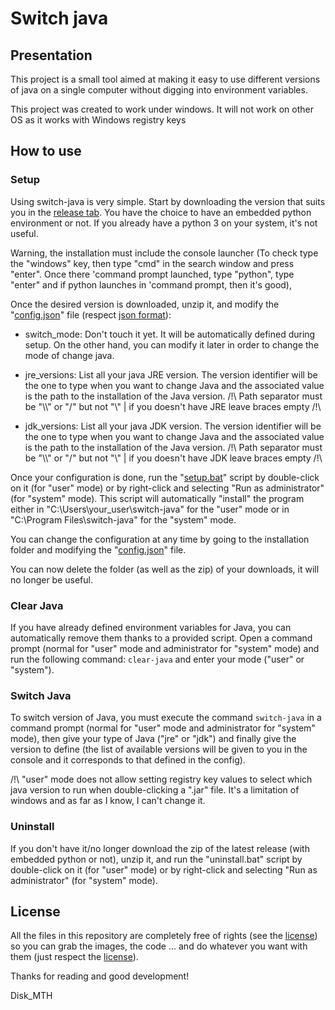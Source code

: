 # Switch java

## Presentation

This project is a small tool aimed at making it easy to use different versions of java on a single computer without digging into environment variables.

This project was created to work under windows. It will not work on other OS as it works with Windows registry keys

## How to use

### Setup

Using switch-java is very simple. Start by downloading the version that suits you in the [release tab](https://github.com/Disk-MTH/Switch-java/releases). You have the choice to have an embedded python environment or not. If you already have a python 3 on your system, it's not useful.


Warning, the installation must include the console launcher (To check type the "windows" key, then type "cmd" in the search window and press "enter". Once there 'command prompt launched, type "python", type "enter" and if python launches in 'command prompt, then it's good),

Once the desired version is downloaded, unzip it, and modify the "[config.json](https://github.com/Disk-MTH/Switch-java/blob/master/switch-java/config.json)" file (respect [json format](https://www.json.org/json-en.html)):

- switch_mode: Don't touch it yet. It will be automatically defined during setup. On the other hand, you can modify it later in order to change the mode of change java.


- jre_versions: List all your java JRE version. The version identifier will be the one to type when you want to change Java and the associated value is the path to the installation of the Java version. /!\ Path separator must be "\\\\" or "/" but not "\\" | if you doesn't have JRE leave braces empty /!\


- jdk_versions: List all your java JDK version. The version identifier will be the one to type when you want to change Java and the associated value is the path to the installation of the Java version. /!\ Path separator must be "\\\\" or "/" but not "\\" | if you doesn't have JDK leave braces empty /!\


Once your configuration is done, run the "[setup.bat](https://github.com/Disk-MTH/Switch-java/blob/master/switch-java/setup/setup.bat)" script by double-click on it (for "user" mode) or by right-click and selecting "Run as administrator" (for "system" mode). This script will automatically "install" the program either in "C:\Users\your_user\switch-java" for the "user" mode or in "C:\Program Files\switch-java" for the "system" mode.

You can change the configuration at any time by going to the installation folder and modifying the "[config.json](https://github.com/Disk-MTH/Switch-java/blob/master/switch-java/config.json)" file.

You can now delete the folder (as well as the zip) of your downloads, it will no longer be useful.

### Clear Java

If you have already defined environment variables for Java, you can automatically remove them thanks to a provided script. Open a command prompt (normal for "user" mode and administrator for "system" mode) and run the following command: ``clear-java`` and enter your mode ("user" or "system").

### Switch Java

To switch version of Java, you must execute the command ``switch-java`` in a command prompt (normal for "user" mode and administrator for "system" mode), then give your type of Java ("jre" or "jdk") and finally give the version to define (the list of available versions will be given to you in the console and it corresponds to that defined in the config).

/!\ "user" mode does not allow setting registry key values to select which java version to run when double-clicking a ".jar" file. It's a limitation of windows and as far as I know, I can't change it.

### Uninstall

If you don't have it/no longer download the zip of the latest release (with embedded python or not), unzip it, and run the "uninstall.bat" script by double-click on it (for "user" mode) or by right-click and selecting "Run as administrator" (for "system" mode).

## License

All the files in this repository are completely free of rights (see the [license](https://github.com/Disk-MTH/Switch-java/blob/master/license.txt)) so 
you can grab the images, the code ... and do whatever you want with them (just 
respect the [license](https://github.com/Disk-MTH/Switch-java/blob/master/license.txt)).

Thanks for reading and good development!

Disk_MTH